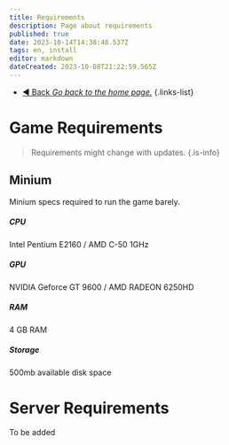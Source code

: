 ```yaml
---
title: Requirements
description: Page about requirements
published: true
date: 2023-10-14T14:38:48.537Z
tags: en, install
editor: markdown
dateCreated: 2023-10-08T21:22:59.565Z
---
```


- [:arrow_backward: Back *Go back to the home page.*](/en/home)
{.links-list}
# Game Requirements
> Requirements might change with updates.
{.is-info}

## Minium
Minium specs required to run the game barely.
##### CPU
Intel Pentium E2160 / AMD C-50 1GHz
##### GPU
NVIDIA Geforce GT 9600 / AMD RADEON 6250HD
##### RAM
4 GB RAM
##### Storage
500mb available disk space

# Server Requirements
To be added